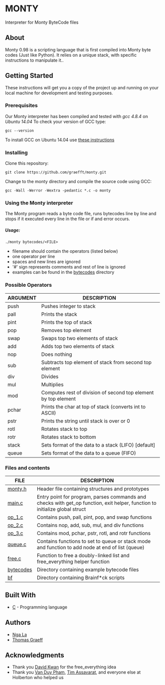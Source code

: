 # MONTY

Interpreter for Monty ByteCode files


## About

Monty 0.98 is a scripting language that is first compiled into Monty byte codes (Just like Python). It relies on a unique stack, with specific instructions to manipulate it..


## Getting Started

These instructions will get you a copy of the project up and running on your local machine for development and testing purposes.


### Prerequisites

Our Monty interpreter has been compiled and tested with _gcc 4.8.4_ on _Ubuntu 14.04_
To check your version of GCC type:
```
gcc --version
```
To install GCC on Ubuntu 14.04 use [these instructions](https://gist.github.com/application2000/73fd6f4bf1be6600a2cf9f56315a2d91)


### Installing

Clone this repository:

```
git clone https://github.com/graefft/monty.git
```

Change to the monty directory and compile the source code using GCC:

```
gcc -Wall -Werror -Wextra -pedantic *.c -o monty
```

### Using the Monty interpreter

The Monty program reads a byte code file, runs bytecodes line by line and stops if it executed every line in the file or if and error occurs. 

##### Usage:
```
./monty bytecodes/<FILE>
```

* filename should contain the operators (listed below)
* one operator per line
* spaces and new lines are ignored
* '#' sign represents comments and rest of line is ignored
* examples can be found in the [bytecodes](./bytecodes) directory


### Possible Operators

ARGUMENT | DESCRIPTION
----|----
push <int> | Pushes integer to stack
pall | Prints the stack
pint | Prints the top of stack
pop | Removes top element
swap | Swaps top two elements of stack
add | Adds top two elements of stack
nop | Does nothing
sub | Subtracts top element of stack from second top element
div | Divides
mul | Multiplies
mod | Computes rest of division of second top element by top element
pchar | Prints the char at top of stack (converts int to ASCII)
pstr | Prints the string until stack is over or 0
rotl | Rotates stack to top
rotr | Rotates stack to bottom
stack | Sets format of the data to a stack (LIFO) [default]
queue | Sets format of the data to a queue (FIFO)


### Files and contents

FILE | DESCRIPTION
----|----
[monty.h](./monty.h) | Header file containing structures and prototypes
[main.c](./main.c) | Entry point for program, parses commands and checks with get_op function, exit helper, function to initialize global struct
[op_1.c](./op_1.c) | Contains push, pall, pint, pop, and swap functions
[op_2.c](./op_2.c) | Contains nop, add, sub, mul, and div functions
[op_3.c](./op_3.c) | Contains mod, pchar, pstr, rotl, and rotr functions
[queue.c](./queue.c) | Contains functions to set to queue or stack mode and function to add node at end of list (queue)
[free.c](./free.c) | Function to free a doubly-linked list and free_everything helper function
[bytecodes](./bytecodes) | Directory containing example bytecode files
[bf](./bf) | Directory containing Brainf\*ck scripts

## Built With

* [C](https://en.wikipedia.org/wiki/C_(programming_language)) - Programming language


## Authors

* [Nga La](https://github.com/sungnga)
* [Thomas Graeff](https://github.com/graefft)


## Acknowledgments

* Thank you [David Kwan](https://github.com/dwkwan) for the free_everything idea
* Thank you [Van Duy Pham](https://github.com/vdphan), [Tim Assavarat](https://github.com/tassavarat), and everyone else at Holberton who helped us
